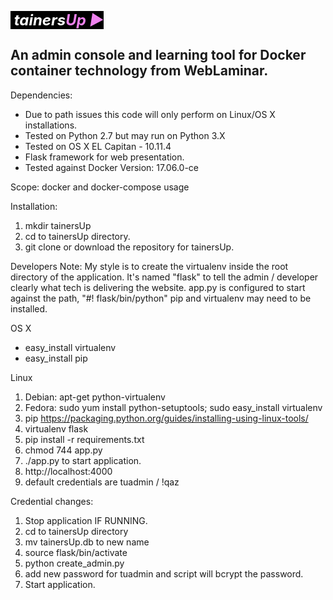 <p><span style="font-size: 24px; background: black; color: white;"><strong><em>&nbsp;tainers</em></strong></span><span style="font-size: 24px; background: black; color: #ee82ee;"><strong><em>Up&nbsp;►</em></strong></span>&nbsp;
</p>

## An admin console and learning tool for Docker container technology from WebLaminar.


Dependencies:
* Due to path issues this code will only perform on Linux/OS X installations.
* Tested on Python 2.7 but may run on Python 3.X
* Tested on OS X EL Capitan - 10.11.4
* Flask framework for web presentation.
* Tested against Docker Version: 17.06.0-ce

Scope:  docker and docker-compose usage


Installation:

1. mkdir tainersUp
1. cd to tainersUp directory.
1. git clone or download the repository for tainersUp.

Developers Note:
My style is to create the virtualenv inside the root directory of the application.
It's named "flask" to tell the admin / developer clearly what tech is delivering the website.
app.py is configured to start against the path, "#! flask/bin/python"
pip and virtualenv may need to be installed.

OS X
* easy_install virtualenv
* easy_install pip

Linux
1. Debian: apt-get python-virtualenv
1. Fedora: sudo yum install python-setuptools; sudo easy_install virtualenv
1. pip https://packaging.python.org/guides/installing-using-linux-tools/
1. virtualenv flask
1. pip install -r requirements.txt
1. chmod 744 app.py
1. ./app.py to start application.
1. http://localhost:4000
1. default credentials are tuadmin / !qaz

Credential changes:
1. Stop application IF RUNNING.
1. cd to tainersUp directory
1. mv tainersUp.db to new name
1. source flask/bin/activate
1. python create_admin.py
1. add new password for tuadmin and script will bcrypt the password.
1. Start application.
